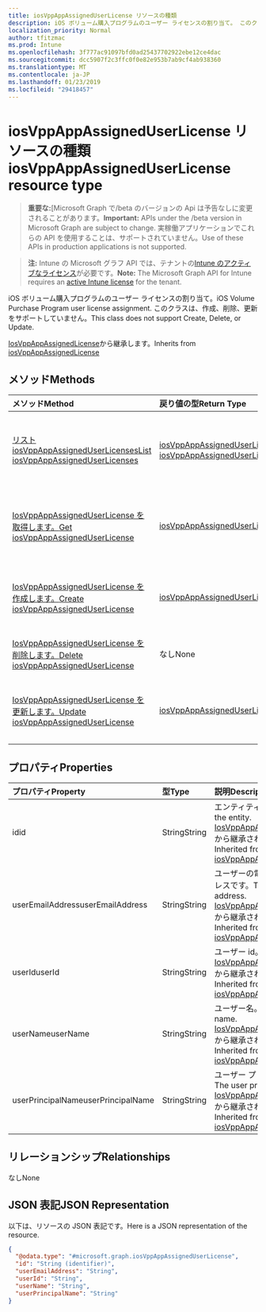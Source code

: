 ```yaml
---
title: iosVppAppAssignedUserLicense リソースの種類
description: iOS ボリューム購入プログラムのユーザー ライセンスの割り当て。 このクラスは、作成、削除、更新をサポートしていません。
localization_priority: Normal
author: tfitzmac
ms.prod: Intune
ms.openlocfilehash: 3f777ac91097bfd0ad25437702922ebe12ce4dac
ms.sourcegitcommit: dcc5907f2c3ffc0f0e82e953b7ab9cf4ab938360
ms.translationtype: MT
ms.contentlocale: ja-JP
ms.lasthandoff: 01/23/2019
ms.locfileid: "29418457"
---
```

# <a name="iosvppappassigneduserlicense-resource-type"></a><span data-ttu-id="16262-104">iosVppAppAssignedUserLicense リソースの種類</span><span class="sxs-lookup"><span data-stu-id="16262-104">iosVppAppAssignedUserLicense resource type</span></span>

> <span data-ttu-id="16262-105">**重要な:**[Microsoft Graph で/beta のバージョンの Api は予告なしに変更されることがあります。</span><span class="sxs-lookup"><span data-stu-id="16262-105">**Important:** APIs under the /beta version in Microsoft Graph are subject to change.</span></span> <span data-ttu-id="16262-106">実稼働アプリケーションでこれらの API を使用することは、サポートされていません。</span><span class="sxs-lookup"><span data-stu-id="16262-106">Use of these APIs in production applications is not supported.</span></span>

> <span data-ttu-id="16262-107">**注:** Intune の Microsoft グラフ API では、テナントの[Intune のアクティブなライセンス](https://go.microsoft.com/fwlink/?linkid=839381)が必要です。</span><span class="sxs-lookup"><span data-stu-id="16262-107">**Note:** The Microsoft Graph API for Intune requires an [active Intune license](https://go.microsoft.com/fwlink/?linkid=839381) for the tenant.</span></span>

<span data-ttu-id="16262-108">iOS ボリューム購入プログラムのユーザー ライセンスの割り当て。</span><span class="sxs-lookup"><span data-stu-id="16262-108">iOS Volume Purchase Program user license assignment.</span></span> <span data-ttu-id="16262-109">このクラスは、作成、削除、更新をサポートしていません。</span><span class="sxs-lookup"><span data-stu-id="16262-109">This class does not support Create, Delete, or Update.</span></span>


<span data-ttu-id="16262-110">[IosVppAppAssignedLicense](../resources/intune-apps-iosvppappassignedlicense.md)から継承します。</span><span class="sxs-lookup"><span data-stu-id="16262-110">Inherits from [iosVppAppAssignedLicense](../resources/intune-apps-iosvppappassignedlicense.md)</span></span>

## <a name="methods"></a><span data-ttu-id="16262-111">メソッド</span><span class="sxs-lookup"><span data-stu-id="16262-111">Methods</span></span>
|<span data-ttu-id="16262-112">メソッド</span><span class="sxs-lookup"><span data-stu-id="16262-112">Method</span></span>|<span data-ttu-id="16262-113">戻り値の型</span><span class="sxs-lookup"><span data-stu-id="16262-113">Return Type</span></span>|<span data-ttu-id="16262-114">説明</span><span class="sxs-lookup"><span data-stu-id="16262-114">Description</span></span>|
|:---|:---|:---|
|[<span data-ttu-id="16262-115">リスト iosVppAppAssignedUserLicenses</span><span class="sxs-lookup"><span data-stu-id="16262-115">List iosVppAppAssignedUserLicenses</span></span>](../api/intune-apps-iosvppappassigneduserlicense-list.md)|<span data-ttu-id="16262-116">[iosVppAppAssignedUserLicense](../resources/intune-apps-iosvppappassigneduserlicense.md)コレクション</span><span class="sxs-lookup"><span data-stu-id="16262-116">[iosVppAppAssignedUserLicense](../resources/intune-apps-iosvppappassigneduserlicense.md) collection</span></span>|<span data-ttu-id="16262-117">[IosVppAppAssignedUserLicense](../resources/intune-apps-iosvppappassigneduserlicense.md)オブジェクトのプロパティと関係を一覧表示します。</span><span class="sxs-lookup"><span data-stu-id="16262-117">List properties and relationships of the [iosVppAppAssignedUserLicense](../resources/intune-apps-iosvppappassigneduserlicense.md) objects.</span></span>|
|[<span data-ttu-id="16262-118">IosVppAppAssignedUserLicense を取得します。</span><span class="sxs-lookup"><span data-stu-id="16262-118">Get iosVppAppAssignedUserLicense</span></span>](../api/intune-apps-iosvppappassigneduserlicense-get.md)|[<span data-ttu-id="16262-119">iosVppAppAssignedUserLicense</span><span class="sxs-lookup"><span data-stu-id="16262-119">iosVppAppAssignedUserLicense</span></span>](../resources/intune-apps-iosvppappassigneduserlicense.md)|<span data-ttu-id="16262-120">[IosVppAppAssignedUserLicense](../resources/intune-apps-iosvppappassigneduserlicense.md)オブジェクトのプロパティと関係を参照してください。</span><span class="sxs-lookup"><span data-stu-id="16262-120">Read properties and relationships of the [iosVppAppAssignedUserLicense](../resources/intune-apps-iosvppappassigneduserlicense.md) object.</span></span>|
|[<span data-ttu-id="16262-121">IosVppAppAssignedUserLicense を作成します。</span><span class="sxs-lookup"><span data-stu-id="16262-121">Create iosVppAppAssignedUserLicense</span></span>](../api/intune-apps-iosvppappassigneduserlicense-create.md)|[<span data-ttu-id="16262-122">iosVppAppAssignedUserLicense</span><span class="sxs-lookup"><span data-stu-id="16262-122">iosVppAppAssignedUserLicense</span></span>](../resources/intune-apps-iosvppappassigneduserlicense.md)|<span data-ttu-id="16262-123">新しい[iosVppAppAssignedUserLicense](../resources/intune-apps-iosvppappassigneduserlicense.md)オブジェクトを作成します。</span><span class="sxs-lookup"><span data-stu-id="16262-123">Create a new [iosVppAppAssignedUserLicense](../resources/intune-apps-iosvppappassigneduserlicense.md) object.</span></span>|
|[<span data-ttu-id="16262-124">IosVppAppAssignedUserLicense を削除します。</span><span class="sxs-lookup"><span data-stu-id="16262-124">Delete iosVppAppAssignedUserLicense</span></span>](../api/intune-apps-iosvppappassigneduserlicense-delete.md)|<span data-ttu-id="16262-125">なし</span><span class="sxs-lookup"><span data-stu-id="16262-125">None</span></span>|<span data-ttu-id="16262-126">の[iosVppAppAssignedUserLicense](../resources/intune-apps-iosvppappassigneduserlicense.md)を削除します。</span><span class="sxs-lookup"><span data-stu-id="16262-126">Deletes a [iosVppAppAssignedUserLicense](../resources/intune-apps-iosvppappassigneduserlicense.md).</span></span>|
|[<span data-ttu-id="16262-127">IosVppAppAssignedUserLicense を更新します。</span><span class="sxs-lookup"><span data-stu-id="16262-127">Update iosVppAppAssignedUserLicense</span></span>](../api/intune-apps-iosvppappassigneduserlicense-update.md)|[<span data-ttu-id="16262-128">iosVppAppAssignedUserLicense</span><span class="sxs-lookup"><span data-stu-id="16262-128">iosVppAppAssignedUserLicense</span></span>](../resources/intune-apps-iosvppappassigneduserlicense.md)|<span data-ttu-id="16262-129">[IosVppAppAssignedUserLicense](../resources/intune-apps-iosvppappassigneduserlicense.md)オブジェクトのプロパティを更新します。</span><span class="sxs-lookup"><span data-stu-id="16262-129">Update the properties of a [iosVppAppAssignedUserLicense](../resources/intune-apps-iosvppappassigneduserlicense.md) object.</span></span>|

## <a name="properties"></a><span data-ttu-id="16262-130">プロパティ</span><span class="sxs-lookup"><span data-stu-id="16262-130">Properties</span></span>
|<span data-ttu-id="16262-131">プロパティ</span><span class="sxs-lookup"><span data-stu-id="16262-131">Property</span></span>|<span data-ttu-id="16262-132">型</span><span class="sxs-lookup"><span data-stu-id="16262-132">Type</span></span>|<span data-ttu-id="16262-133">説明</span><span class="sxs-lookup"><span data-stu-id="16262-133">Description</span></span>|
|:---|:---|:---|
|<span data-ttu-id="16262-134">id</span><span class="sxs-lookup"><span data-stu-id="16262-134">id</span></span>|<span data-ttu-id="16262-135">String</span><span class="sxs-lookup"><span data-stu-id="16262-135">String</span></span>|<span data-ttu-id="16262-136">エンティティのキー。</span><span class="sxs-lookup"><span data-stu-id="16262-136">Key of the entity.</span></span> <span data-ttu-id="16262-137">[IosVppAppAssignedLicense](../resources/intune-apps-iosvppappassignedlicense.md)から継承されました。</span><span class="sxs-lookup"><span data-stu-id="16262-137">Inherited from [iosVppAppAssignedLicense](../resources/intune-apps-iosvppappassignedlicense.md)</span></span>|
|<span data-ttu-id="16262-138">userEmailAddress</span><span class="sxs-lookup"><span data-stu-id="16262-138">userEmailAddress</span></span>|<span data-ttu-id="16262-139">String</span><span class="sxs-lookup"><span data-stu-id="16262-139">String</span></span>|<span data-ttu-id="16262-140">ユーザーの電子メール アドレスです。</span><span class="sxs-lookup"><span data-stu-id="16262-140">The user email address.</span></span> <span data-ttu-id="16262-141">[IosVppAppAssignedLicense](../resources/intune-apps-iosvppappassignedlicense.md)から継承されました。</span><span class="sxs-lookup"><span data-stu-id="16262-141">Inherited from [iosVppAppAssignedLicense](../resources/intune-apps-iosvppappassignedlicense.md)</span></span>|
|<span data-ttu-id="16262-142">userId</span><span class="sxs-lookup"><span data-stu-id="16262-142">userId</span></span>|<span data-ttu-id="16262-143">String</span><span class="sxs-lookup"><span data-stu-id="16262-143">String</span></span>|<span data-ttu-id="16262-144">ユーザー id。</span><span class="sxs-lookup"><span data-stu-id="16262-144">The user ID.</span></span> <span data-ttu-id="16262-145">[IosVppAppAssignedLicense](../resources/intune-apps-iosvppappassignedlicense.md)から継承されました。</span><span class="sxs-lookup"><span data-stu-id="16262-145">Inherited from [iosVppAppAssignedLicense](../resources/intune-apps-iosvppappassignedlicense.md)</span></span>|
|<span data-ttu-id="16262-146">userName</span><span class="sxs-lookup"><span data-stu-id="16262-146">userName</span></span>|<span data-ttu-id="16262-147">String</span><span class="sxs-lookup"><span data-stu-id="16262-147">String</span></span>|<span data-ttu-id="16262-148">ユーザー名。</span><span class="sxs-lookup"><span data-stu-id="16262-148">The user name.</span></span> <span data-ttu-id="16262-149">[IosVppAppAssignedLicense](../resources/intune-apps-iosvppappassignedlicense.md)から継承されました。</span><span class="sxs-lookup"><span data-stu-id="16262-149">Inherited from [iosVppAppAssignedLicense](../resources/intune-apps-iosvppappassignedlicense.md)</span></span>|
|<span data-ttu-id="16262-150">userPrincipalName</span><span class="sxs-lookup"><span data-stu-id="16262-150">userPrincipalName</span></span>|<span data-ttu-id="16262-151">String</span><span class="sxs-lookup"><span data-stu-id="16262-151">String</span></span>|<span data-ttu-id="16262-152">ユーザー プリンシパル名。</span><span class="sxs-lookup"><span data-stu-id="16262-152">The user principal name.</span></span> <span data-ttu-id="16262-153">[IosVppAppAssignedLicense](../resources/intune-apps-iosvppappassignedlicense.md)から継承されました。</span><span class="sxs-lookup"><span data-stu-id="16262-153">Inherited from [iosVppAppAssignedLicense](../resources/intune-apps-iosvppappassignedlicense.md)</span></span>|

## <a name="relationships"></a><span data-ttu-id="16262-154">リレーションシップ</span><span class="sxs-lookup"><span data-stu-id="16262-154">Relationships</span></span>
<span data-ttu-id="16262-155">なし</span><span class="sxs-lookup"><span data-stu-id="16262-155">None</span></span>

## <a name="json-representation"></a><span data-ttu-id="16262-156">JSON 表記</span><span class="sxs-lookup"><span data-stu-id="16262-156">JSON Representation</span></span>
<span data-ttu-id="16262-157">以下は、リソースの JSON 表記です。</span><span class="sxs-lookup"><span data-stu-id="16262-157">Here is a JSON representation of the resource.</span></span>
<!-- {
  "blockType": "resource",
  "keyProperty": "id",
  "@odata.type": "microsoft.graph.iosVppAppAssignedUserLicense"
}
-->
``` json
{
  "@odata.type": "#microsoft.graph.iosVppAppAssignedUserLicense",
  "id": "String (identifier)",
  "userEmailAddress": "String",
  "userId": "String",
  "userName": "String",
  "userPrincipalName": "String"
}
```




